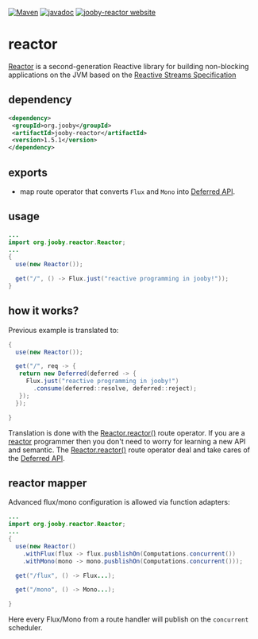 [![Maven](https://img.shields.io/maven-metadata/v/http/central.maven.org/maven2/org/jooby/jooby-reactor/maven-metadata.xml.svg)](http://mvnrepository.com/artifact/org.jooby/jooby-reactor/1.5.1)
[![javadoc](https://javadoc.io/badge/org.jooby/jooby-reactor.svg)](https://javadoc.io/doc/org.jooby/jooby-reactor/1.5.1)
[![jooby-reactor website](https://img.shields.io/badge/jooby-reactor-brightgreen.svg)](http://jooby.org/doc/reactor)
# reactor

<a href="http://projectreactor.io">Reactor</a> is a second-generation Reactive library for building non-blocking applications on the JVM based on the <a href="http://www.reactive-streams.org">Reactive Streams Specification</a>

## dependency

```xml
<dependency>
 <groupId>org.jooby</groupId>
 <artifactId>jooby-reactor</artifactId>
 <version>1.5.1</version>
</dependency>
```

## exports

* map route operator that converts ```Flux``` and ```Mono``` into [Deferred API](/apidocs/org/jooby/Deferred.html).

## usage

```java
...
import org.jooby.reactor.Reactor;
...
{
  use(new Reactor());

  get("/", () -> Flux.just("reactive programming in jooby!"));
}
```

## how it works?

Previous example is translated to:

```java
{
  use(new Reactor());

  get("/", req -> {
   return new Deferred(deferred -> {
     Flux.just("reactive programming in jooby!")
       .consume(deferred::resolve, deferred::reject);
   });
  });

}
```

Translation is done with the [Reactor.reactor()](/apidocs/org/jooby/reactor/Reactor.html#reactor--) route operator. If you are a <a href="http://projectreactor.io">reactor</a> programmer then you don't need to worry for learning a new API and semantic. The [Reactor.reactor()](/apidocs/org/jooby/reactor/Reactor.html#reactor--) route operator deal and take cares of the [Deferred API](/apidocs/org/jooby/Deferred.html).


## reactor mapper

Advanced flux/mono configuration is allowed via function adapters:

```java
...
import org.jooby.reactor.Reactor;
...
{
  use(new Reactor()
    .withFlux(flux -> flux.pusblishOn(Computations.concurrent())
    .withMono(mono -> mono.pusblishOn(Computations.concurrent()));

  get("/flux", () -> Flux...);

  get("/mono", () -> Mono...);

}
```

Here every Flux/Mono from a route handler will publish on the ```concurrent``` scheduler.
